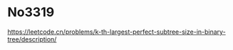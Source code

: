 # No3319

<https://leetcode.cn/problems/k-th-largest-perfect-subtree-size-in-binary-tree/description/>
